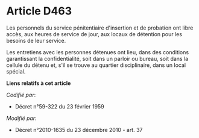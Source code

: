 # Article D463

Les personnels du service pénitentiaire d'insertion et de probation ont libre accès, aux heures de service de jour, aux
locaux de détention pour les besoins de leur service.

Les entretiens avec les personnes détenues ont lieu, dans des conditions garantissant la confidentialité, soit dans un
parloir ou bureau, soit dans la cellule du détenu et, s'il se trouve au quartier disciplinaire, dans un local spécial.

**Liens relatifs à cet article**

_Codifié par_:

  - Décret n°59-322 du 23 février 1959

_Modifié par_:

  - Décret n°2010-1635 du 23 décembre 2010 - art. 37
